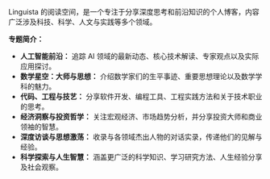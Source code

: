 

Linguista 的阅读空间，是一个专注于分享深度思考和前沿知识的个人博客，内容广泛涉及科技、科学、人文与实践等多个领域。

**专题简介：**

*   **人工智能前沿：** 追踪 AI 领域的最新动态、核心技术解读、专家观点以及实际应用探讨。
*   **数学星空：大师与思想：** 介绍数学家们的生平事迹、重要思想理论以及数学学科的魅力。
*   **代码、工程与技艺：** 分享软件开发、编程工具、工程实践方法和关于技术职业的思考。
*   **经济洞察与投资哲学：** 关注宏观经济、市场趋势分析，并分享投资大师和商业领袖的智慧。
*   **深度访谈与思想激荡：** 收录与各领域杰出人物的对话实录，传递他们的见解与经验。
*   **科学探索与人生智慧：** 涵盖更广泛的科学知识、学习研究方法、人生经验分享及社会观察。